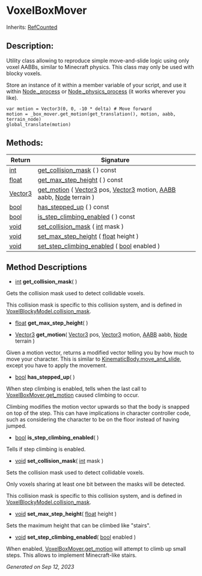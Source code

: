 # VoxelBoxMover

Inherits: [RefCounted](https://docs.godotengine.org/en/stable/classes/class_refcounted.html)



## Description: 

Utility class allowing to reproduce simple move-and-slide logic using only voxel AABBs, similar to Minecraft physics. This class may only be used with blocky voxels.

Store an instance of it within a member variable of your script, and use it within [Node._process](https://docs.godotengine.org/en/stable/classes/class_node.html#class-node-method-process) or [Node._physics_process](https://docs.godotengine.org/en/stable/classes/class_node.html#class-node-method-physics-process) (it works wherever you like).

```
var motion = Vector3(0, 0, -10 * delta) # Move forward
motion = _box_mover.get_motion(get_translation(), motion, aabb, terrain_node)
global_translate(motion)
```

## Methods: 


Return                                                                        | Signature                                                                                                                                                                                                                                                                                                                                                           
----------------------------------------------------------------------------- | --------------------------------------------------------------------------------------------------------------------------------------------------------------------------------------------------------------------------------------------------------------------------------------------------------------------------------------------------------------------
[int](https://docs.godotengine.org/en/stable/classes/class_int.html)          | [get_collision_mask](#i_get_collision_mask) ( ) const                                                                                                                                                                                                                                                                                                               
[float](https://docs.godotengine.org/en/stable/classes/class_float.html)      | [get_max_step_height](#i_get_max_step_height) ( ) const                                                                                                                                                                                                                                                                                                             
[Vector3](https://docs.godotengine.org/en/stable/classes/class_vector3.html)  | [get_motion](#i_get_motion) ( [Vector3](https://docs.godotengine.org/en/stable/classes/class_vector3.html) pos, [Vector3](https://docs.godotengine.org/en/stable/classes/class_vector3.html) motion, [AABB](https://docs.godotengine.org/en/stable/classes/class_aabb.html) aabb, [Node](https://docs.godotengine.org/en/stable/classes/class_node.html) terrain )  
[bool](https://docs.godotengine.org/en/stable/classes/class_bool.html)        | [has_stepped_up](#i_has_stepped_up) ( ) const                                                                                                                                                                                                                                                                                                                       
[bool](https://docs.godotengine.org/en/stable/classes/class_bool.html)        | [is_step_climbing_enabled](#i_is_step_climbing_enabled) ( ) const                                                                                                                                                                                                                                                                                                   
[void](#)                                                                     | [set_collision_mask](#i_set_collision_mask) ( [int](https://docs.godotengine.org/en/stable/classes/class_int.html) mask )                                                                                                                                                                                                                                           
[void](#)                                                                     | [set_max_step_height](#i_set_max_step_height) ( [float](https://docs.godotengine.org/en/stable/classes/class_float.html) height )                                                                                                                                                                                                                                   
[void](#)                                                                     | [set_step_climbing_enabled](#i_set_step_climbing_enabled) ( [bool](https://docs.godotengine.org/en/stable/classes/class_bool.html) enabled )                                                                                                                                                                                                                        
<p></p>

## Method Descriptions

- [int](https://docs.godotengine.org/en/stable/classes/class_int.html)<span id="i_get_collision_mask"></span> **get_collision_mask**( ) 

Gets the collision mask used to detect collidable voxels.

This collision mask is specific to this collision system, and is defined in [VoxelBlockyModel.collision_mask](VoxelBlockyModel.md#i_collision_mask).

- [float](https://docs.godotengine.org/en/stable/classes/class_float.html)<span id="i_get_max_step_height"></span> **get_max_step_height**( ) 


- [Vector3](https://docs.godotengine.org/en/stable/classes/class_vector3.html)<span id="i_get_motion"></span> **get_motion**( [Vector3](https://docs.godotengine.org/en/stable/classes/class_vector3.html) pos, [Vector3](https://docs.godotengine.org/en/stable/classes/class_vector3.html) motion, [AABB](https://docs.godotengine.org/en/stable/classes/class_aabb.html) aabb, [Node](https://docs.godotengine.org/en/stable/classes/class_node.html) terrain ) 

Given a motion vector, returns a modified vector telling you by how much to move your character. This is similar to [KinematicBody.move_and_slide](https://docs.godotengine.org/en/stable/classes/class_kinematicbody.html#class-kinematicbody-method-move-and-slide), except you have to apply the movement.

- [bool](https://docs.godotengine.org/en/stable/classes/class_bool.html)<span id="i_has_stepped_up"></span> **has_stepped_up**( ) 

When step climbing is enabled, tells when the last call to [VoxelBoxMover.get_motion](VoxelBoxMover.md#i_get_motion) caused climbing to occur.

Climbing modifies the motion vector upwards so that the body is snapped on top of the step. This can have implications in character controller code, such as considering the character to be on the floor instead of having jumped.

- [bool](https://docs.godotengine.org/en/stable/classes/class_bool.html)<span id="i_is_step_climbing_enabled"></span> **is_step_climbing_enabled**( ) 

Tells if step climbing is enabled.

- [void](#)<span id="i_set_collision_mask"></span> **set_collision_mask**( [int](https://docs.godotengine.org/en/stable/classes/class_int.html) mask ) 

Sets the collision mask used to detect collidable voxels.

Only voxels sharing at least one bit between the masks will be detected.

This collision mask is specific to this collision system, and is defined in [VoxelBlockyModel.collision_mask](VoxelBlockyModel.md#i_collision_mask).

- [void](#)<span id="i_set_max_step_height"></span> **set_max_step_height**( [float](https://docs.godotengine.org/en/stable/classes/class_float.html) height ) 

Sets the maximum height that can be climbed like "stairs".

- [void](#)<span id="i_set_step_climbing_enabled"></span> **set_step_climbing_enabled**( [bool](https://docs.godotengine.org/en/stable/classes/class_bool.html) enabled ) 

When enabled, [VoxelBoxMover.get_motion](VoxelBoxMover.md#i_get_motion) will attempt to climb up small steps. This allows to implement Minecraft-like stairs.

_Generated on Sep 12, 2023_
